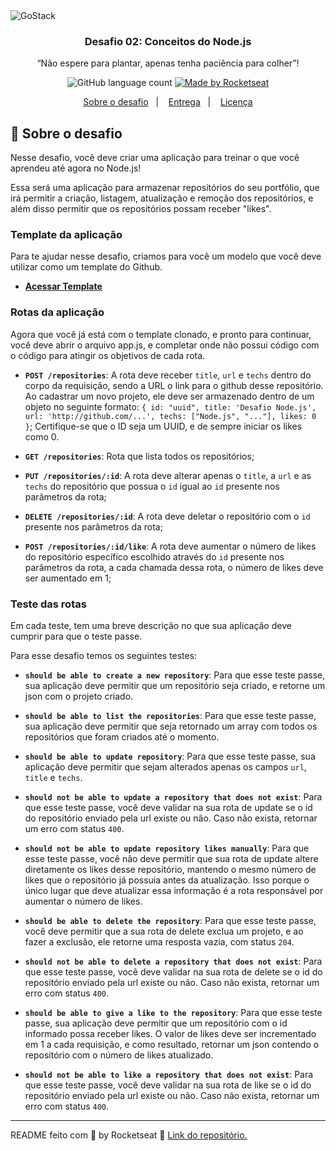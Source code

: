 <img alt="GoStack" src="https://storage.googleapis.com/golden-wind/bootcamp-gostack/header-desafios.png" />

<h3 align="center">
  Desafio 02: Conceitos do Node.js
</h3>

<p align="center">“Não espere para plantar, apenas tenha paciência para colher”!</blockquote>

<p align="center">
  <img alt="GitHub language count" src="https://img.shields.io/github/languages/count/rocketseat/bootcamp-gostack-desafios?color=%2304D361">

  <a href="https://rocketseat.com.br">
    <img alt="Made by Rocketseat" src="https://img.shields.io/badge/made%20by-Rocketseat-%2304D361">
  </a>
</p>

<p align="center">
  <a href="#rocket-sobre-o-desafio">Sobre o desafio</a>&nbsp;&nbsp;&nbsp;|&nbsp;&nbsp;&nbsp;
  <a href="#calendar-entrega">Entrega</a>&nbsp;&nbsp;&nbsp;|&nbsp;&nbsp;&nbsp;
  <a href="#memo-licença">Licença</a>
</p>

## :rocket: Sobre o desafio

Nesse desafio, você deve criar uma aplicação para treinar o que você aprendeu até agora no Node.js!

Essa será uma aplicação para armazenar repositórios do seu portfólio, que irá permitir a criação, listagem, atualização e remoção dos repositórios, e além disso permitir que os repositórios possam receber "likes".

### Template da aplicação

Para te ajudar nesse desafio, criamos para você um modelo que você deve utilizar como um template do Github.

- **[Acessar Template](https://github.com/Rocketseat/gostack-template-conceitos-nodejs)**

### Rotas da aplicação

Agora que você já está com o template clonado, e pronto para continuar, você deve abrir o arquivo app.js, e completar onde não possui código com o código para atingir os objetivos de cada rota.

- **`POST /repositories`**: A rota deve receber `title`, `url` e `techs` dentro do corpo da requisição, sendo a URL o link para o github desse repositório. Ao cadastrar um novo projeto, ele deve ser armazenado dentro de um objeto no seguinte formato: `{ id: "uuid", title: 'Desafio Node.js', url: 'http://github.com/...', techs: ["Node.js", "..."], likes: 0 }`; Certifique-se que o ID seja um UUID, e de sempre iniciar os likes como 0.

- **`GET /repositories`**: Rota que lista todos os repositórios;

- **`PUT /repositories/:id`**: A rota deve alterar apenas o `title`, a `url` e as `techs` do repositório que possua o `id` igual ao `id` presente nos parâmetros da rota;

- **`DELETE /repositories/:id`**: A rota deve deletar o repositório com o `id` presente nos parâmetros da rota;

- **`POST /repositories/:id/like`**: A rota deve aumentar o número de likes do repositório específico escolhido através do `id` presente nos parâmetros da rota, a cada chamada dessa rota, o número de likes deve ser aumentado em 1;

### Teste das rotas

Em cada teste, tem uma breve descrição no que sua aplicação deve cumprir para que o teste passe.

Para esse desafio temos os seguintes testes:

- **`should be able to create a new repository`**: Para que esse teste passe, sua aplicação deve permitir que um repositório seja criado, e retorne um json com o projeto criado.

- **`should be able to list the repositories`**: Para que esse teste passe, sua aplicação deve permitir que seja retornado um array com todos os repositórios que foram criados até o momento.

- **`should be able to update repository`**: Para que esse teste passe, sua aplicação deve permitir que sejam alterados apenas os campos `url`, `title` e `techs`.

- **`should not be able to update a repository that does not exist`**: Para que esse teste passe, você deve validar na sua rota de update se o id do repositório enviado pela url existe ou não. Caso não exista, retornar um erro com status `400`.

- **`should not be able to update repository likes manually`**: Para que esse teste passe, você não deve permitir que sua rota de update altere diretamente os likes desse repositório, mantendo o mesmo número de likes que o repositório já possuia antes da atualização. Isso porque o único lugar que deve atualizar essa informação é a rota responsável por aumentar o número de likes.

- **`should be able to delete the repository`**: Para que esse teste passe, você deve permitir que a sua rota de delete exclua um projeto, e ao fazer a exclusão, ele retorne uma resposta vazia, com status `204`.

- **`should not be able to delete a repository that does not exist`**: Para que esse teste passe, você deve validar na sua rota de delete se o id do repositório enviado pela url existe ou não. Caso não exista, retornar um erro com status `400`.

- **`should be able to give a like to the repository`**: Para que esse teste passe, sua aplicação deve permitir que um repositório com o id informado possa receber likes. O valor de likes deve ser incrementado em 1 a cada requisição, e como resultado, retornar um json contendo o repositório com o número de likes atualizado.

- **`should not be able to like a repository that does not exist`**: Para que esse teste passe, você deve validar na sua rota de like se o id do repositório enviado pela url existe ou não. Caso não exista, retornar um erro com status `400`.

---

README feito com 💜 by Rocketseat :wave: [Link do repositório.](https://github.com/Rocketseat/bootcamp-gostack-desafios/blob/master/desafio-conceitos-nodejs/)
